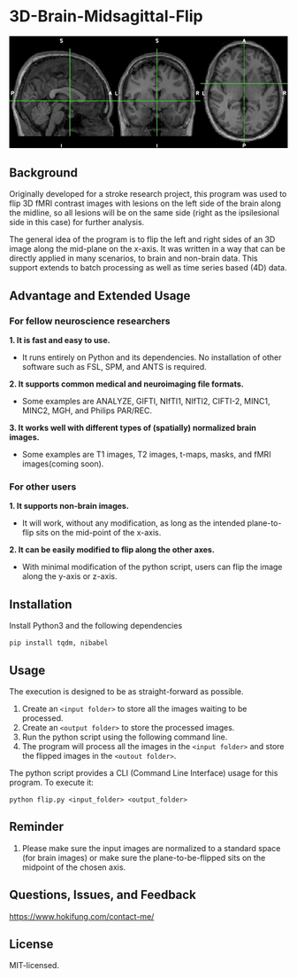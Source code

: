 # 3D-Brain-Midsagittal-Flip

![Example](flip_demo.gif)

## Background
Originally developed for a stroke research project, this program was used to flip 3D fMRI contrast images with lesions on the left side of the brain along the midline, so all lesions will be on the same side (right as the ipsilesional side in this case) for further analysis. 

The general idea of the program is to flip the left and right sides of an 3D image along the mid-plane on the x-axis. It was written in a way that can be directly applied in many scenarios, to brain and non-brain data. This support extends to batch processing as well as time series based (4D) data.

## Advantage and Extended Usage

### For fellow neuroscience researchers 

**1. It is fast and easy to use.**

* It runs entirely on Python and its dependencies. No installation of other software such as FSL, SPM, and ANTS is required.
    
**2. It supports common medical and neuroimaging file formats.**
    
* Some examples are ANALYZE, GIFTI, NIfTI1, NIfTI2, CIFTI-2, MINC1, MINC2, MGH, and Philips PAR/REC.

**3. It works well with different types of (spatially) normalized brain images.**

* Some examples are T1 images, T2 images, t-maps, masks, and fMRI images(coming soon).

### For other users
**1. It supports non-brain images.**

* It will work, without any modification, as long as the intended plane-to-flip sits on the mid-point of the x-axis.

**2. It can be easily modified to flip along the other axes.**

* With minimal modification of the python script, users can flip the image along the y-axis or z-axis. 

## Installation

Install Python3 and the following dependencies
```
pip install tqdm, nibabel
```

## Usage

The execution is designed to be as straight-forward as possible.

1. Create an `<input folder>` to store all the images waiting to be processed.
2. Create an `<output folder>` to store the processed images.
3. Run the python script using the following command line.
4. The program will process all the images in the `<input folder>` and store the flipped images in the `<outout folder>`.
    
The python script provides a CLI (Command Line Interface) usage for this program. To execute it:
```
python flip.py <input_folder> <output_folder>
```

## Reminder

1. Please make sure the input images are normalized to a standard space (for brain images) or make sure the plane-to-be-flipped sits on the midpoint of the chosen axis. 

## Questions, Issues, and Feedback

https://www.hokifung.com/contact-me/

## License
MIT-licensed.
